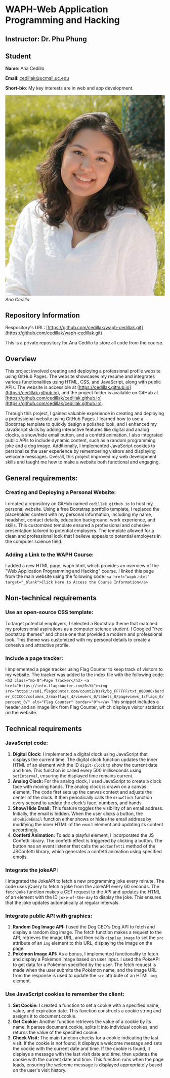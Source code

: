 # WAPH-Web Application Programming and Hacking

## Instructor: Dr. Phu Phung

## Student

**Name**: Ana Cedillo

**Email**: cedillak@ucmail.uc.edu

**Short-bio**: My key interests are in web and app development. 

![headshot](images/profile.jpg)
*Ana Cedillo*

## Repository Information

Respository's URL: [https://github.com/cedillak/waph-cedillak.git](https://github.com/cedillak/waph-cedillak.git)

This is a private repository for Ana Cedillo to store all code from the course. 

## Overview
This project involved creating and deploying a professional profile website using GitHub Pages. The website showcases my resume and integrates various functionalities using HTML, CSS, and JavaScript, along with public APIs. The website is accessible at [https://cedillak.github.io](https://cedillak.github.io), and the project folder is available on GitHub at [https://github.com/cedillak/cedillak.github.io](https://github.com/cedillak/cedillak.github.io).

Through this project, I gained valuable experience in creating and deploying a professional website using GitHub Pages. I learned how to use a Bootstrap template to quickly design a polished look, and I enhanced my JavaScript skills by adding interactive features like digital and analog clocks, a show/hide email button, and a confetti animation. I also integrated public APIs to include dynamic content, such as a random programming joke and a dog image. Additionally, I implemented JavaScript cookies to personalize the user experience by remembering visitors and displaying welcome messages. Overall, this project improved my web development skills and taught me how to make a website both functional and engaging.

## General requirements:
### Creating and Deploying a Personal Website:
I created a repository on GitHub named `cedillak.github.io` to host my personal website. Using a free Bootstrap portfolio template, I replaced the placeholder content with my personal information, including my name, headshot, contact details, education background, work experience, and skills. This customized template ensured a professional and cohesive presentation tailored to potential employers. The template allowed for a clean and professional look that I believe appeals to potential employers in the computer science field.

### Adding a Link to the WAPH Course:
I added a new HTML page, waph.html, which provides an overview of the "Web Application Programming and Hacking" course. I linked this page from the main website using the following code:
`<a href="waph.html" target="_blank">Click Here to Access the Course Information</a>`

## Non-technical requirements
### Use an open-source CSS template:
To target potential employers, I selected a Bootstrap theme that matched my professional aspirations as a computer science student. I Googled "free bootstrap themes" and chose one that provided a modern and professional look. This theme was customized with my personal details to create a cohesive and attractive profile.

### Include a page tracker:
I implemented a page tracker using Flag Counter to keep track of visitors to my website. The tracker was added to the index file with the following code:
`<h3 class="mb-0">Page Tracker</h3>
<a href="https://info.flagcounter.com/0sYk"><img src="https://s01.flagcounter.com/count2/0sYk/bg_FFFFFF/txt_000000/border_CCCCCC/columns_2/maxflags_4/viewers_0/labels_0/pageviews_1/flags_0/percent_0/" alt="Flag Counter" border="0"></a>`
This snippet includes a header and an image link from Flag Counter, which displays visitor statistics on the website.

## Technical requirements
### JavaScript code:
1. **Digital Clock:** I implemented a digital clock using JavaScript that displays the current time. The digital clock function updates the inner HTML of an element with the ID `digit-clock` to show the current date and time. This function is called every 500 milliseconds using `setInterval`, ensuring the displayed time remains current.
2. **Analog Clock:** For the analog clock, I used JavaScript to create a clock face with moving hands. The analog clock is drawn on a canvas element. The code first sets up the canvas context and adjusts the center of the clock. It then periodically calls the `drawClock` function every second to update the clock’s face, numbers, and hands.
3. **Show/Hide Email:** This feature toggles the visibility of an email address. Initially, the email is hidden. When the user clicks a button, the `showhideEmail` function either shows or hides the email address by modifying the inner HTML of the `email` element and updating its content accordingly.
4. **Confetti Animation:** To add a playful element, I incorporated the JS Confetti library. The confetti effect is triggered by clicking a button. The button has an event listener that calls the `addConfetti` method of the JSConfetti library, which generates a confetti animation using specified emojis.

### Integrate the jokeAP:
I integrated the JokeAPI to fetch a new programming joke every minute. The code uses jQuery to fetch a joke from the JokeAPI every 60 seconds. The `fetchJoke` function makes a GET request to the API and updates the HTML of an element with the ID `joke-of-the-day` to display the joke. This ensures that the joke updates automatically at regular intervals.


### Integrate public API with graphics:
1. **Random Dog Image API:** I used the Dog CEO's Dog API to fetch and display a random dog image. The fetch function makes a request to the API, retrieves the image URL, and then calls `display_image` to set the `src` attribute of an `img` element to this URL, displaying the image on the page.
2. **Pokémon Image API:** As a bonus, I implemented functionality to fetch and display a Pokémon image based on user input. I used the PokeAPI to get data for a Pokémon specified by the user. The fetch request is made when the user submits the Pokémon name, and the image URL from the response is used to update the `src` attribute of an HTML `img` element.

### Use JavaScript cookies to remember the client:
1. **Set Cookie:** I created a function to set a cookie with a specified name, value, and expiration date. This function constructs a cookie string and assigns it to document.cookie.
2. **Get Cookie:** Another function retrieves the value of a cookie by its name. It parses document.cookie, splits it into individual cookies, and returns the value of the specified cookie.
3. **Check Visit:** The main function checks for a cookie indicating the last visit. If the cookie is not found, it displays a welcome message and sets the cookie with the current date and time. If the cookie is found, it displays a message with the last visit date and time, then updates the cookie with the current date and time. This function runs when the page loads, ensuring the welcome message is displayed appropriately based on the user's visit history.
